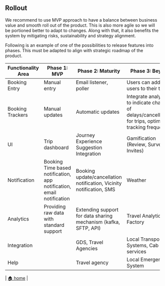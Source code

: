 ## Rollout

We recommend to use MVP approach to have a balance between business value and smooth roll out of the product. This is also more agile so we will be portioned better to adapt to changes. Along with that, it also benefits the system by  mitigating risks, sustainability and strategy alignment. 

Following is an example of one of the possibilities to release features into phases. This must be adapted to align with strategic roadmap of the product. 




| Functionality Area | Phase 1: MVP                                                          | Phase 2: Maturity                                                    | Phase 3: Beyond                                                                                        |
|--------------------|-----------------------------------------------------------------------|----------------------------------------------------------------------|--------------------------------------------------------------------------------------------------------|
| Booking Entry      | Manual entry                                                          | Email listener, poller                                               | Users can add other users to their trips                                                               |
| Booking Trackers   | Manual updates                                                        | Automatic updates                                                    | Integrate analytics to indicate chances of delays/cancellations for trips, optimize tracking frequency |
| UI                 | Trip dashboard                                                        | Journey Experience Suggestion Integration                            | Gamification (Review, Survey, Invites)                                                                 |
| Notification       | Booking Time based notification, app notification, email notification | Booking update/cancellation notification, Vicinity notification, SMS | Weather                                                                                                |
| Analytics          | Providing raw data with standard support                              | Extending support for data sharing mechanism (kafka, SFTP, API)      | Travel Analytics Factory                                                                               |
| Integration        || GDS, Travel Agencies                                                  | Local Transport Systems, Cab services                                |
| Help               || Travel agency                                                         | Local Emergency System                                               |


| [🏠 home](../README.md#deployment) |
